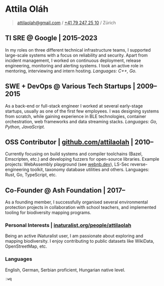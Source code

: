 # Attila Oláh

> [attilaolah@gmail.com](mailto:attilaolah+cv@gmail.com) / [+41 79 247 25 10](tel:+41792472510) / Zürich

## **TI SRE** @ Google | 2015–2023

In my roles on three different technical infrastructure teams, I supported large-scale systems with a focus on reliability and security. Apart from incident management, I worked on continuous deployment, release engineering, monitoring and alerting systems. I took an active role in mentoring, interviewing and intern hosting. _Languages: C++, Go._

## **SWE + DevOps** @ Various Tech Startups | 2009–2015

As a back-end or full-stack engineer I worked at several early-stage startups, usually as one of the first few employees. I was designing systems from scratch, while gaining experience in BLE technologies, container orchestration, web frameworks and data streaming stacks. _Languages: Go, Python, JavaScript._

## **OSS Contributor** | [github.com/attilaolah] | 2010–

Currently focusing on build systems and compiler toolchains (Bazel, Emscripten, etc.) and developing fuzzers for open-source libraries. Example projects: WebAssembly playground (see [webnb.dev]), LS-Sec reverse-engineering toolkit, taxonomy database utilities and others. Languages: Rust, Go, TypeScript, etc.

## **Co-Founder** @ Ash Foundation | 2017–

As a founding member, I successfully organised several environmental protection projects in collaboration with school teachers, and implemented tooling for biodiversity mapping programs.

### Personal Interests | [inaturalist.org/people/attilaolah]

Being an active iNaturalist user, I am passionate about exploring and mapping biodiversity. I enjoy contributing to public datasets like WikiData, OpenStreetMap, etc.

### Languages

English, German, Serbian proficient, Hungarian native level.

`:wq`

[webnb.dev]: https://webnb.dev
[github.com/attilaolah]: https://github.com/attilaolah
[inaturalist.org/people/attilaolah]: https://inaturalist.org/people/attilaolah
